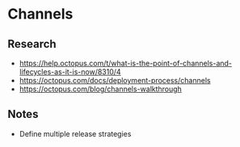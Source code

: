 # Channels

## Research
- https://help.octopus.com/t/what-is-the-point-of-channels-and-lifecycles-as-it-is-now/8310/4
- https://octopus.com/docs/deployment-process/channels
- https://octopus.com/blog/channels-walkthrough

## Notes
- Define multiple release strategies
